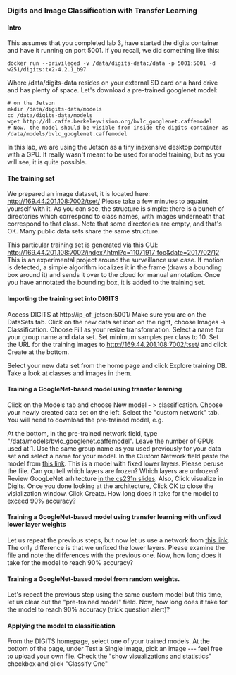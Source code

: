 ### Digits and Image Classification with Transfer Learning

#### Intro

This assumes that you completed lab 3, have started the digits container and have it running on port 5001.  If you recall, we did something like this:
```
docker run --privileged -v /data/digits-data:/data -p 5001:5001 -d w251/digits:tx2-4.2.1_b97
```
Where /data/digits-data resides on your external SD card or a hard drive and has plenty of space.  Let's download a pre-trained googlenet model:
```
# on the Jetson
mkdir /data/digits-data/models
cd /data/digits-data/models
wget http://dl.caffe.berkeleyvision.org/bvlc_googlenet.caffemodel
# Now, the model should be visible from inside the digits container as /data/models/bvlc_googlenet.caffemodel
```

In this lab, we are using the Jetson as a tiny inexensive desktop computer with a GPU. It really wasn't meant to be used for model training, but as you will see, it is quite possible.

#### The training set

We prepared an image dataset, it is located here: http://169.44.201.108:7002/tset/ Please take a few minutes to aquaint yourself with it. As you can see, the structure is simple: there is a bunch of directories which correspond to class names, with images underneath that correspond to that class. Note that some directories are empty, and that's OK. Many public data sets share the same structure.

This particular training set is generated via this GUI: http://169.44.201.108:7002/index7.html?c=11071917_foo&date=2017/02/12 This is an experimental project around the surveillance use case. If motion is detected, a simple algorithm localizes it in the frame (draws a bounding box around it) and sends it over to the cloud for manual annotation. Once you have annotated the bounding box, it is added to the training set.

#### Importing the training set into DIGITS 
Access DIGITS at http://ip_of_jetson:5001/
Make sure you are on the DataSets tab. Click on the new data set icon on the right, choose Images -> Classification. Choose Fill as your resize transformation. Select a name for your group name and data set. Set minimum samples per class to 10. Set the URL for the training images to http://169.44.201.108:7002/tset/ and click Create at the bottom.  

Select your new data set from the home page and click Explore training DB.  Take a look at classes and images in them.

#### Training a GoogleNet-based model using transfer learning 
Click on the Models tab and choose New model - > classification. Choose your newly created data set on the left. Select the "custom network" tab. You will need to download the pre-trained model, e.g.

At the bottom, in the pre-trained network field, type "/data/models/bvlc_googlenet.caffemodel". Leave the number of GPUs used at 1. Use the same group name as you used previously for your data set and select a name for your model. In the Custom Network field paste the model from [this link](googlenet_fixed.txt). This is a model with fixed lower layers. Please peruse the file.  Can you tell which layers are frozen? Which layers are unfrozen? Review GoogLeNet arhitecture [in the cs231n slides](http://cs231n.stanford.edu/slides/2017/cs231n_2017_lecture9.pdf).  Also, Click visualize in Digits.  Once you done looking at the architecture, Click OK to close the visialization window. Click Create. How long does it take for the model to exceed 90% accuracy?

#### Training a GoogleNet-based model using transfer learning with unfixed lower layer weights 
Let us repeat the previous steps, but now let us use a network from [this link](googlenet_unfixed.txt). The only difference is that we unfixed the lower layers. Please examine the file and note the differences with the previous one. Now, how long does it take for the model to reach 90% accuracy? 

#### Training a GoogleNet-based model from random weights. 
Let's repeat the previous step using the same custom model but this time, let us clear out the "pre-trained model" field. Now, how long does it take for the model to reach 90% accuracy (trick question alert)?

#### Applying the model to classification 
From the DIGITS homepage, select one of your trained models. At the bottom of the page, under Test a Single Image, pick an image --- feel free to upload your own file. Check the "show visualizations and statistics" checkbox and click "Classify One"
